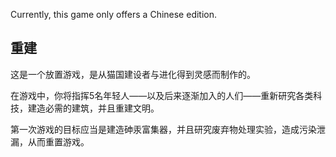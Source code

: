Currently, this game only offers a Chinese edition.

## 重建

这是一个放置游戏，是从猫国建设者与进化得到灵感而制作的。

在游戏中，你将指挥5名年轻人——以及后来逐渐加入的人们——重新研究各类科技，建造必需的建筑，并且重建文明。

第一次游戏的目标应当是建造砷汞富集器，并且研究废弃物处理实验，造成污染泄漏，从而重置游戏。